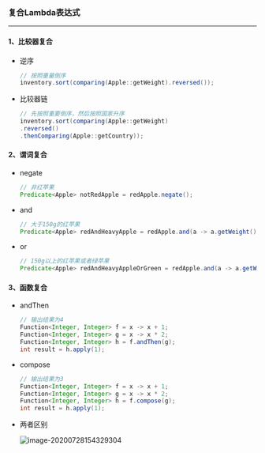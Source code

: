 ### 复合Lambda表达式

---

#### 1、比较器复合

- 逆序

  ```java
  // 按照重量倒序
  inventory.sort(comparing(Apple::getWeight).reversed());
  ```

- 比较器链

  ```java
  // 先按照重要倒序，然后按照国家升序
  inventory.sort(comparing(Apple::getWeight)
  .reversed()
  .thenComparing(Apple::getCountry));
  ```

#### 2、谓词复合

- negate

  ```java
  // 非红苹果
  Predicate<Apple> notRedApple = redApple.negate();
  ```

- and

  ```java
  // 大于150g的红苹果
  Predicate<Apple> redAndHeavyApple = redApple.and(a -> a.getWeight() > 150);
  ```

- or

  ```java
  // 150g以上的红苹果或者绿苹果
  Predicate<Apple> redAndHeavyAppleOrGreen = redApple.and(a -> a.getWeight() > 150).or(a -> "green".equals(a.getColor()));
  ```

#### 3、函数复合

- andThen

  ```java
  // 输出结果为4
  Function<Integer, Integer> f = x -> x + 1;
  Function<Integer, Integer> g = x -> x * 2;
  Function<Integer, Integer> h = f.andThen(g);
  int result = h.apply(1);
  ```

- compose

  ```java
  // 输出结果为3
  Function<Integer, Integer> f = x -> x + 1;
  Function<Integer, Integer> g = x -> x * 2;
  Function<Integer, Integer> h = f.compose(g);
  int result = h.apply(1);
  ```

- 两者区别

  ![image-20200728154329304](https://ali-oss-file-bucket.oss-cn-shanghai.aliyuncs.com/image-20200728154329304.png)

